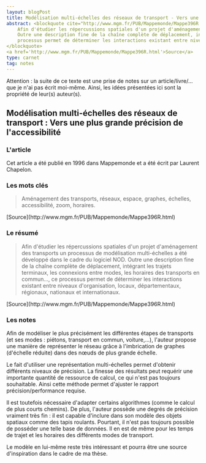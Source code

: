 ```yaml
---
layout: blogPost
title: Modélisation multi-échelles des réseaux de transport - Vers une plus grande précision de l'accessibilité
abstract: <blockquote cite="http://www.mgm.fr/PUB/Mappemonde/Mappe396R.html">
	Afin d'étudier les répercussions spatiales d'un projet d'aménagement des transports un processus de modélisation multi-échelles a été développé dans le cadre du logiciel NOD. 
	Outre une description fine de la chaîne complète de déplacement, intégrant les trajets terminaux, les connexions entre modes, les horaires des transports en commun…, ce 
	processus permet de déterminer les interactions existant entre niveaux d'organisation, locaux, départementaux, régionaux, nationaux et internationaux.
</blockquote>
<a href='http://www.mgm.fr/PUB/Mappemonde/Mappe396R.html'>Source</a>
type: carnet
tag: notes
---
```


Attention &#58; la suite de ce texte est une prise de notes sur un article/livre/... que je n'ai pas écrit moi-même. Ainsi, les idées présentées ici sont la propriété de leur(s) auteur(s).

## Modélisation multi-échelles des réseaux de transport : Vers une plus grande précision de l'accessibilité

### L'article

Cet article a été publié en 1996 dans Mappemonde et a été écrit par Laurent Chapelon.

### Les mots clés

<blockquote cite="http://www.mgm.fr/PUB/Mappemonde/Mappe396R.html">
	Aménagement des transports, réseaux, espace, graphes, échelles, accessibilité, zoom, horaires.
</blockquote>
[Source](http://www.mgm.fr/PUB/Mappemonde/Mappe396R.html)

### Le résumé

<blockquote cite="http://www.mgm.fr/PUB/Mappemonde/Mappe396R.html">
	Afin d'étudier les répercussions spatiales d'un projet d'aménagement des transports un processus de modélisation multi-échelles a été développé dans le cadre du logiciel NOD. 
	Outre une description fine de la chaîne complète de déplacement, intégrant les trajets terminaux, les connexions entre modes, les horaires des transports en commun…, ce 
	processus permet de déterminer les interactions existant entre niveaux d'organisation, locaux, départementaux, régionaux, nationaux et internationaux.
</blockquote>
[Source](http://www.mgm.fr/PUB/Mappemonde/Mappe396R.html)

### Les notes

Afin de modéliser le plus précisément les différentes étapes de transports (et ses modes : piétons, transport en commun, voiture,...), l'auteur propose une manière de représenter 
le réseau grâce à l'imbrication de graphes (d'échelle réduite) dans des nœuds de plus grande échelle.

Le fait d'utiliser une représentation multi-échelles permet d'obtenir différents niveaux de précision. La finesse des résultats peut requérir une importante quantité de ressource de calcul,
ce qui n'est pas toujours souhaitable. Ainsi cette méthode permet d'ajuster le rapport précision/performance requise.

Il est toutefois nécessaire d'adapter certains algorithmes (comme le calcul de plus courts chemins). De plus, l'auteur possède une degrés de précision vraiment très fin : il est capable d'inclure
dans son modèle des objets spatiaux comme des tapis roulants. Pourtant, il n'est pas toujours possible de posséder une telle base de données. Il en est de même pour les temps de trajet et les horaires
des différents modes de transport.

Le modèle en lui-même reste très intéressant et pourra être une source d'inspiration dans le cadre de ma thèse.
